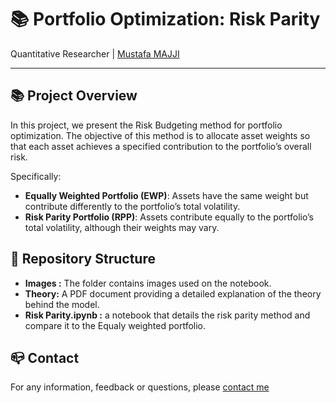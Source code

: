 # 📚 Portfolio Optimization: Risk Parity

Quantitative Researcher | [Mustafa MAJJI](https://www.linkedin.com/in/mustafa-majji-3a59861a2/)

***

## 📚 Project Overview

In this project, we present the Risk Budgeting method for portfolio optimization.
The objective of this method is to allocate asset weights so that each asset achieves a specified contribution to the portfolio’s overall risk.

Specifically:

- **Equally Weighted Portfolio (EWP)**: Assets have the same weight but contribute differently to the portfolio’s total volatility.
- **Risk Parity Portfolio (RPP)**: Assets contribute equally to the portfolio’s total volatility, although their weights may vary.
  
## 🚀 Repository Structure

- **Images :**  The folder contains images used on the notebook. 
- **Theory:** A PDF document providing a detailed explanation of the theory behind the model.
- **Risk Parity.ipynb :** a notebook that details the risk parity method and compare it to the Equaly weighted portfolio.

## :mailbox_closed: Contact
For any information, feedback or questions, please [contact me][Mustafa-email]




[Mustafa-email]: mailto:majji1999@gmail.com
